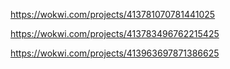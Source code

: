 https://wokwi.com/projects/413781070781441025

https://wokwi.com/projects/413783496762215425

https://wokwi.com/projects/413963697871386625
